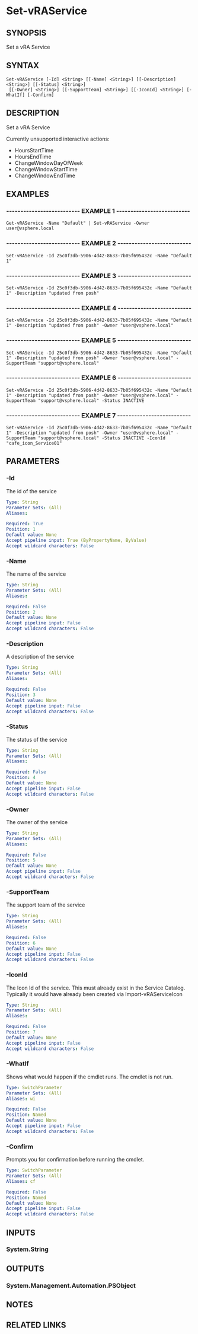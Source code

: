 # Set-vRAService

## SYNOPSIS
Set a vRA Service

## SYNTAX

```
Set-vRAService [-Id] <String> [[-Name] <String>] [[-Description] <String>] [[-Status] <String>]
 [[-Owner] <String>] [[-SupportTeam] <String>] [[-IconId] <String>] [-WhatIf] [-Confirm]
```

## DESCRIPTION
Set a vRA Service

Currently unsupported interactive actions:

* HoursStartTime
* HoursEndTime
* ChangeWindowDayOfWeek
* ChangeWindowStartTime
* ChangeWindowEndTime

## EXAMPLES

### -------------------------- EXAMPLE 1 --------------------------
```
Get-vRAService -Name "Default" | Set-vRAService -Owner user@vsphere.local
```

### -------------------------- EXAMPLE 2 --------------------------
```
Set-vRAService -Id 25c0f3db-5906-4d42-8633-7b05f695432c -Name "Default 1"
```

### -------------------------- EXAMPLE 3 --------------------------
```
Set-vRAService -Id 25c0f3db-5906-4d42-8633-7b05f695432c -Name "Default 1" -Description "updated from posh"
```

### -------------------------- EXAMPLE 4 --------------------------
```
Set-vRAService -Id 25c0f3db-5906-4d42-8633-7b05f695432c -Name "Default 1" -Description "updated from posh" -Owner "user@vsphere.local"
```

### -------------------------- EXAMPLE 5 --------------------------
```
Set-vRAService -Id 25c0f3db-5906-4d42-8633-7b05f695432c -Name "Default 1" -Description "updated from posh" -Owner "user@vsphere.local" -SupportTeam "support@vsphere.local"
```

### -------------------------- EXAMPLE 6 --------------------------
```
Set-vRAService -Id 25c0f3db-5906-4d42-8633-7b05f695432c -Name "Default 1" -Description "updated from posh" -Owner "user@vsphere.local" -SupportTeam "support@vsphere.local" -Status INACTIVE
```

### -------------------------- EXAMPLE 7 --------------------------
```
Set-vRAService -Id 25c0f3db-5906-4d42-8633-7b05f695432c -Name "Default 1" -Description "updated from posh" -Owner "user@vsphere.local" -SupportTeam "support@vsphere.local" -Status INACTIVE -IconId "cafe_icon_Service01"
```

## PARAMETERS

### -Id
The id of the service

```yaml
Type: String
Parameter Sets: (All)
Aliases: 

Required: True
Position: 1
Default value: None
Accept pipeline input: True (ByPropertyName, ByValue)
Accept wildcard characters: False
```

### -Name
The name of the service

```yaml
Type: String
Parameter Sets: (All)
Aliases: 

Required: False
Position: 2
Default value: None
Accept pipeline input: False
Accept wildcard characters: False
```

### -Description
A description of the service

```yaml
Type: String
Parameter Sets: (All)
Aliases: 

Required: False
Position: 3
Default value: None
Accept pipeline input: False
Accept wildcard characters: False
```

### -Status
The status of the service

```yaml
Type: String
Parameter Sets: (All)
Aliases: 

Required: False
Position: 4
Default value: None
Accept pipeline input: False
Accept wildcard characters: False
```

### -Owner
The owner of the service

```yaml
Type: String
Parameter Sets: (All)
Aliases: 

Required: False
Position: 5
Default value: None
Accept pipeline input: False
Accept wildcard characters: False
```

### -SupportTeam
The support team of the service

```yaml
Type: String
Parameter Sets: (All)
Aliases: 

Required: False
Position: 6
Default value: None
Accept pipeline input: False
Accept wildcard characters: False
```

### -IconId
The Icon Id of the service.
This must already exist in the Service Catalog.
Typically it would have already been created via Import-vRAServiceIcon

```yaml
Type: String
Parameter Sets: (All)
Aliases: 

Required: False
Position: 7
Default value: None
Accept pipeline input: False
Accept wildcard characters: False
```

### -WhatIf
Shows what would happen if the cmdlet runs.
The cmdlet is not run.

```yaml
Type: SwitchParameter
Parameter Sets: (All)
Aliases: wi

Required: False
Position: Named
Default value: None
Accept pipeline input: False
Accept wildcard characters: False
```

### -Confirm
Prompts you for confirmation before running the cmdlet.

```yaml
Type: SwitchParameter
Parameter Sets: (All)
Aliases: cf

Required: False
Position: Named
Default value: None
Accept pipeline input: False
Accept wildcard characters: False
```

## INPUTS

### System.String

## OUTPUTS

### System.Management.Automation.PSObject

## NOTES

## RELATED LINKS

